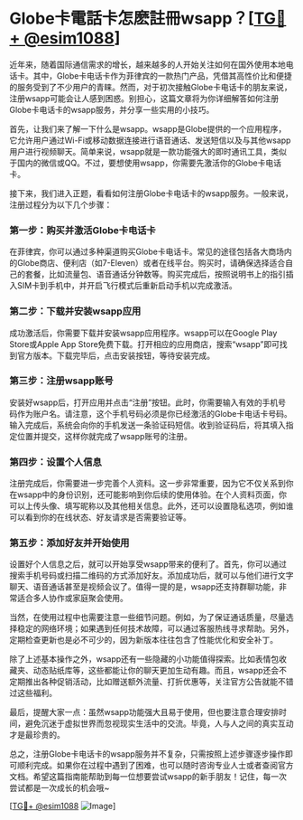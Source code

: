 # Globe卡電話卡怎麽註冊wsapp？[[TG💪+ @esim1088](https://t.me/s/esim1088)]

近年来，随着国际通信需求的增长，越来越多的人开始关注如何在国外使用本地电话卡。其中，Globe卡电话卡作为菲律宾的一款热门产品，凭借其高性价比和便捷的服务受到了不少用户的青睐。然而，对于初次接触Globe卡电话卡的朋友来说，注册wsapp可能会让人感到困惑。别担心，这篇文章将为你详细解答如何注册Globe卡电话卡的wsapp服务，并分享一些实用的小技巧。

首先，让我们来了解一下什么是wsapp。wsapp是Globe提供的一个应用程序，它允许用户通过Wi-Fi或移动数据连接进行语音通话、发送短信以及与其他wsapp用户进行视频聊天。简单来说，wsapp就是一款功能强大的即时通讯工具，类似于国内的微信或QQ。不过，要想使用wsapp，你需要先激活你的Globe卡电话卡。

接下来，我们进入正题，看看如何注册Globe卡电话卡的wsapp服务。一般来说，注册过程分为以下几个步骤：

### 第一步：购买并激活Globe卡电话卡

在菲律宾，你可以通过多种渠道购买Globe卡电话卡。常见的途径包括各大商场内的Globe商店、便利店（如7-Eleven）或者在线平台。购买时，请确保选择适合自己的套餐，比如流量包、语音通话分钟数等。购买完成后，按照说明书上的指引插入SIM卡到手机中，并开启飞行模式后重新启动手机以完成激活。

### 第二步：下载并安装wsapp应用

成功激活后，你需要下载并安装wsapp应用程序。wsapp可以在Google Play Store或Apple App Store免费下载。打开相应的应用商店，搜索“wsapp”即可找到官方版本。下载完毕后，点击安装按钮，等待安装完成。

### 第三步：注册wsapp账号

安装好wsapp后，打开应用并点击“注册”按钮。此时，你需要输入有效的手机号码作为账户名。请注意，这个手机号码必须是你已经激活的Globe卡电话卡号码。输入完成后，系统会向你的手机发送一条验证码短信。收到验证码后，将其填入指定位置并提交，这样你就完成了wsapp账号的注册。

### 第四步：设置个人信息

注册完成后，你需要进一步完善个人资料。这一步非常重要，因为它不仅关系到你在wsapp中的身份识别，还可能影响到你后续的使用体验。在个人资料页面，你可以上传头像、填写昵称以及其他相关信息。此外，还可以设置隐私选项，例如谁可以看到你的在线状态、好友请求是否需要验证等。

### 第五步：添加好友并开始使用

设置好个人信息之后，就可以开始享受wsapp带来的便利了。首先，你可以通过搜索手机号码或扫描二维码的方式添加好友。添加成功后，就可以与他们进行文字聊天、语音通话甚至是视频会议了。值得一提的是，wsapp还支持群聊功能，非常适合多人协作或家庭聚会使用。

当然，在使用过程中也需要注意一些细节问题。例如，为了保证通话质量，尽量选择稳定的网络环境；如果遇到任何技术故障，可以通过客服热线寻求帮助。另外，定期检查更新也是必不可少的，因为新版本往往包含了性能优化和安全补丁。

除了上述基本操作之外，wsapp还有一些隐藏的小功能值得探索。比如表情包收藏夹、动态贴纸库等，这些都能让你的聊天更加生动有趣。而且，wsapp还会不定期推出各种促销活动，比如赠送额外流量、打折优惠等，关注官方公告就能不错过这些福利。

最后，提醒大家一点：虽然wsapp功能强大且易于使用，但也要注意合理安排时间，避免沉迷于虚拟世界而忽视现实生活中的交流。毕竟，人与人之间的真实互动才是最珍贵的。

总之，注册Globe卡电话卡的wsapp服务并不复杂，只需按照上述步骤逐步操作即可顺利完成。如果你在过程中遇到了困难，也可以随时咨询专业人士或者查阅官方文档。希望这篇指南能帮助到每一位想要尝试wsapp的新手朋友！记住，每一次尝试都是一次成长的机会哦~

[[TG💪+ @esim1088](https://t.me/s/esim1088) ![Image](https://i.postimg.cc/4NQfJmqS/Snipaste-2025-05-13-00-14-12.png)]
